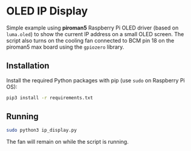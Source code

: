 # OLED IP Display

Simple example using **piroman5** Raspberry Pi OLED driver (based on `luma.oled`) to show the current IP address on a small OLED screen. The script also turns on the cooling fan connected to BCM pin 18 on the piroman5 max board using the `gpiozero` library.

## Installation

Install the required Python packages with pip (use `sudo` on Raspberry Pi OS):

```bash
pip3 install -r requirements.txt
```

## Running

```bash
sudo python3 ip_display.py
```

The fan will remain on while the script is running.
